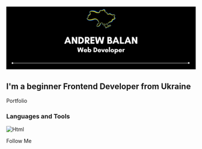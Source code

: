 [![Header](https://github.com/AndreyBalan/AndreyBalan/blob/main/assets/andrewbalan.png)](https://andreybalan.github.io/)

## I'm a beginner Frontend Developer from Ukraine

Portfolio

### Languages and Tools
![Html](https://img.shields.io/badge/-HTML-<000000>?style=for-the-badge&logo=html&logoColor=ff781f)


Follow Me
